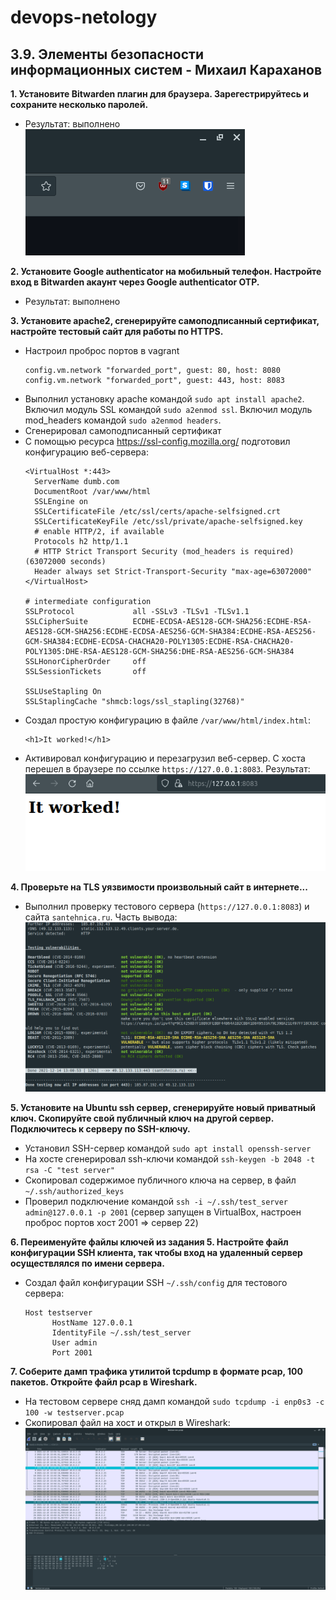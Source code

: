 # devops-netology

## 3.9. Элементы безопасности информационных систем - Михаил Караханов


**1. Установите Bitwarden плагин для браузера. Зарегестрируйтесь и сохраните несколько паролей.**
- Результат: выполнено \
  ![bitwarden](img/bitwarden.png)

**2. Установите Google authenticator на мобильный телефон. Настройте вход в Bitwarden акаунт через Google authenticator OTP.**
- Результат: выполнено

**3. Установите apache2, сгенерируйте самоподписанный сертификат, настройте тестовый сайт для работы по HTTPS.**
- Настроил проброс портов в vagrant
  ```
  config.vm.network "forwarded_port", guest: 80, host: 8080
  config.vm.network "forwarded_port", guest: 443, host: 8083
  ```
- Выполнил установку apache командой `sudo apt install apache2`. Включил модуль SSL командой `sudo a2enmod ssl`. Включил модуль mod_headers командой `sudo a2enmod headers`.
- Сгенерировал самоподписанный сертификат
- С помощью ресурса https://ssl-config.mozilla.org/ подготовил конфигурацию веб-сервера:
  ```
  <VirtualHost *:443>
    ServerName dumb.com
    DocumentRoot /var/www/html
    SSLEngine on
    SSLCertificateFile /etc/ssl/certs/apache-selfsigned.crt
    SSLCertificateKeyFile /etc/ssl/private/apache-selfsigned.key
    # enable HTTP/2, if available
    Protocols h2 http/1.1
    # HTTP Strict Transport Security (mod_headers is required) (63072000 seconds)
    Header always set Strict-Transport-Security "max-age=63072000"
  </VirtualHost>

  # intermediate configuration
  SSLProtocol             all -SSLv3 -TLSv1 -TLSv1.1
  SSLCipherSuite          ECDHE-ECDSA-AES128-GCM-SHA256:ECDHE-RSA-AES128-GCM-SHA256:ECDHE-ECDSA-AES256-GCM-SHA384:ECDHE-RSA-AES256-GCM-SHA384:ECDHE-ECDSA-CHACHA20-POLY1305:ECDHE-RSA-CHACHA20-POLY1305:DHE-RSA-AES128-GCM-SHA256:DHE-RSA-AES256-GCM-SHA384
  SSLHonorCipherOrder     off
  SSLSessionTickets       off

  SSLUseStapling On
  SSLStaplingCache "shmcb:logs/ssl_stapling(32768)"
  ```
- Создал простую конфигурацию в файле `/var/www/html/index.html`:
  ```
  <h1>It worked!</h1>
  ```
- Активировал конфигурацию и перезагрузил веб-сервер. С хоста перешел в браузере по ссылке `https://127.0.0.1:8083`. Результат: \
  ![apache](img/apache.png)

**4. Проверьте на TLS уязвимости произвольный сайт в интернете...**
- Выполнил проверку тестового сервера (`https://127.0.0.1:8083`) и сайта `santehnica.ru`. Часть вывода: \
  ![testssl](img/testssl.png)

**5. Установите на Ubuntu ssh сервер, сгенерируйте новый приватный ключ. Скопируйте свой публичный ключ на другой сервер. Подключитесь к серверу по SSH-ключу.**
- Установил SSH-сервер командой `sudo apt install openssh-server`
- На хосте сгенерировал ssh-ключи командой `ssh-keygen -b 2048 -t rsa -C "test server"`
- Скопировал содержимое публичного ключа на сервер, в файл `~/.ssh/authorized_keys`
- Проверил подключение командой `ssh -i ~/.ssh/test_server admin@127.0.0.1 -p 2001` (сервер запущен в VirtualBox, настроен проброс портов хост 2001 => сервер 22)

**6. Переименуйте файлы ключей из задания 5. Настройте файл конфигурации SSH клиента, так чтобы вход на удаленный сервер осуществлялся по имени сервера.**
- Создал файл конфигурации SSH `~/.ssh/config` для тестового сервера:
  ```
  Host testserver
        HostName 127.0.0.1
        IdentityFile ~/.ssh/test_server
        User admin
        Port 2001
  ```

**7. Соберите дамп трафика утилитой tcpdump в формате pcap, 100 пакетов. Откройте файл pcap в Wireshark.**
- На тестовом сервере сняд дамп командой `sudo tcpdump -i enp0s3 -c 100 -w testserver.pcap`
- Скопировал файл на хост и открыл в Wireshark: \
  ![wireshark](img/wireshark.png)